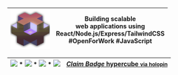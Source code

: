 | <img src="./public/isoBlock.png" style="width: 90px;"> | Building scalable <br/> web applications using <br/>React/Node.js/Express/TailwindCSS<br/>#OpenForWork #JavaScript |
| --- | --- |


| [![](https://img.shields.io/badge/--blue?style=social&logo=LinkedIn)](https://www.linkedin.com/in/matthieufelker/) * [![](https://img.shields.io/badge/--blue?style=social&logo=Steam)](https://steamcommunity.com/id/CBNTC1/) * [![](https://img.shields.io/badge/--blue?style=social&logo=Twitter)](https://twitter.com/fattmelker) * [![](https://img.shields.io/badge/--blue?style=social&logo=Discord)](https://discordapp.com/users/globz#6294) | [***Claim Badge***  hypercube <small>via holopin</small> ](holopin.io/collect/clfcyjs6024540fjuc2sqb27w "Claim Hypercube Interconnection Network")
| --- | --- |

